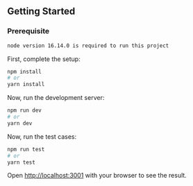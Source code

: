 
## Getting Started

### Prerequisite

```bash
node version 16.14.0 is required to run this project
```

First, complete the setup:

```bash
npm install
# or
yarn install
```

Now, run the development server:

```bash
npm run dev
# or
yarn dev
```

Now, run the test cases:

```bash
npm run test
# or
yarn test
```

Open [http://localhost:3001](http://localhost:3001) with your browser to see the result.
